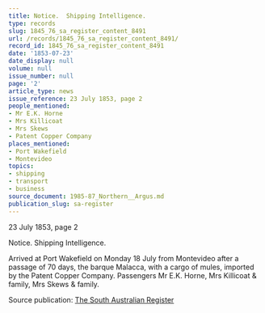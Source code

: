 ```yaml
---
title: Notice.  Shipping Intelligence.
type: records
slug: 1845_76_sa_register_content_8491
url: /records/1845_76_sa_register_content_8491/
record_id: 1845_76_sa_register_content_8491
date: '1853-07-23'
date_display: null
volume: null
issue_number: null
page: '2'
article_type: news
issue_reference: 23 July 1853, page 2
people_mentioned:
- Mr E.K. Horne
- Mrs Killicoat
- Mrs Skews
- Patent Copper Company
places_mentioned:
- Port Wakefield
- Montevideo
topics:
- shipping
- transport
- business
source_document: 1985-87_Northern__Argus.md
publication_slug: sa-register
---
```


23 July 1853, page 2

Notice.  Shipping Intelligence.

Arrived at Port Wakefield on Monday 18 July from Montevideo after a passage of 70 days, the barque Malacca, with a cargo of mules, imported by the Patent Copper Company.  Passengers Mr E.K. Horne, Mrs Killicoat & family, Mrs Skews & family.

Source publication: [The South Australian Register](/publications/sa-register/)
